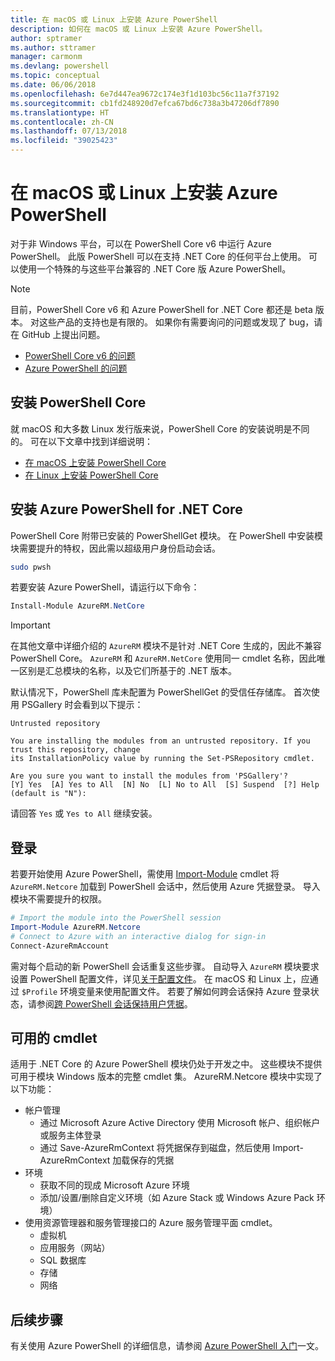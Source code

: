 ```yaml
---
title: 在 macOS 或 Linux 上安装 Azure PowerShell
description: 如何在 macOS 或 Linux 上安装 Azure PowerShell。
author: sptramer
ms.author: sttramer
manager: carmonm
ms.devlang: powershell
ms.topic: conceptual
ms.date: 06/06/2018
ms.openlocfilehash: 6e7d447ea9672c174e3f1d103bc56c11a7f37192
ms.sourcegitcommit: cb1fd248920d7efca67bd6c738a3b47206df7890
ms.translationtype: HT
ms.contentlocale: zh-CN
ms.lasthandoff: 07/13/2018
ms.locfileid: "39025423"
---
```

# <a name="install-azure-powershell-on-macos-or-linux"></a>在 macOS 或 Linux 上安装 Azure PowerShell

对于非 Windows 平台，可以在 PowerShell Core v6 中运行 Azure PowerShell。 此版 PowerShell 可以在支持 .NET Core 的任何平台上使用。 可以使用一个特殊的与这些平台兼容的 .NET Core 版 Azure PowerShell。

> [!NOTE]
> 目前，PowerShell Core v6 和 Azure PowerShell for .NET Core 都还是 beta 版本。
> 对这些产品的支持也是有限的。 如果你有需要询问的问题或发现了 bug，请在 GitHub 上提出问题。
>
> * [PowerShell Core v6 的问题](https://github.com/PowerShell/PowerShell/issues)
> * [Azure PowerShell 的问题](https://github.com/azure/azure-docs-powershell/issues)

## <a name="install-powershell-core"></a>安装 PowerShell Core

就 macOS 和大多数 Linux 发行版来说，PowerShell Core 的安装说明是不同的。
可在以下文章中找到详细说明：

* [在 macOS 上安装 PowerShell Core](/powershell/scripting/setup/installing-powershell-core-on-macos)
* [在 Linux 上安装 PowerShell Core](/powershell/scripting/setup/installing-powershell-core-on-linux)

## <a name="install-azure-powershell-for-net-core"></a>安装 Azure PowerShell for .NET Core

PowerShell Core 附带已安装的 PowerShellGet 模块。 在 PowerShell 中安装模块需要提升的特权，因此需以超级用户身份启动会话。

```bash
sudo pwsh
```

若要安装 Azure PowerShell，请运行以下命令：

```powershell
Install-Module AzureRM.NetCore
```

> [!IMPORTANT]
> 在其他文章中详细介绍的 `AzureRM` 模块不是针对 .NET Core 生成的，因此不兼容 PowerShell Core。 `AzureRM` 和 `AzureRM.NetCore` 使用同一 cmdlet 名称，因此唯一区别是汇总模块的名称，以及它们所基于的 .NET 版本。

默认情况下，PowerShell 库未配置为 PowerShellGet 的受信任存储库。 首次使用 PSGallery 时会看到以下提示：

```output
Untrusted repository

You are installing the modules from an untrusted repository. If you trust this repository, change
its InstallationPolicy value by running the Set-PSRepository cmdlet.

Are you sure you want to install the modules from 'PSGallery'?
[Y] Yes  [A] Yes to All  [N] No  [L] No to All  [S] Suspend  [?] Help (default is "N"):
```

请回答 `Yes` 或 `Yes to All` 继续安装。

## <a name="sign-in"></a>登录

若要开始使用 Azure PowerShell，需使用 [Import-Module](/powershell/module/Microsoft.PowerShell.Core/Import-Module) cmdlet 将 `AzureRM.Netcore` 加载到 PowerShell 会话中，然后使用 Azure 凭据登录。 导入模块不需要提升的权限。

```powershell
# Import the module into the PowerShell session
Import-Module AzureRM.Netcore
# Connect to Azure with an interactive dialog for sign-in
Connect-AzureRmAccount
```

需对每个启动的新 PowerShell 会话重复这些步骤。 自动导入 `AzureRM` 模块要求设置 PowerShell 配置文件，详见[关于配置文件](/powershell/module/microsoft.powershell.core/about/about_profiles)。
在 macOS 和 Linux 上，应通过 `$Profile` 环境变量来使用配置文件。 若要了解如何跨会话保持 Azure 登录状态，请参阅[跨 PowerShell 会话保持用户凭据](context-persistence.md)。

## <a name="available-cmdlets"></a>可用的 cmdlet

适用于 .NET Core 的 Azure PowerShell 模块仍处于开发之中。 这些模块不提供可用于模块 Windows 版本的完整 cmdlet 集。 AzureRM.Netcore 模块中实现了以下功能：

* 帐户管理
  * 通过 Microsoft Azure Active Directory 使用 Microsoft 帐户、组织帐户或服务主体登录
  * 通过 Save-AzureRmContext 将凭据保存到磁盘，然后使用 Import-AzureRmContext 加载保存的凭据
* 环境
  * 获取不同的现成 Microsoft Azure 环境
  * 添加/设置/删除自定义环境（如 Azure Stack 或 Windows Azure Pack 环境）
* 使用资源管理器和服务管理接口的 Azure 服务管理平面 cmdlet。
  * 虚拟机
  * 应用服务（网站）
  * SQL 数据库
  * 存储
  * 网络

## <a name="next-steps"></a>后续步骤

有关使用 Azure PowerShell 的详细信息，请参阅 [Azure PowerShell 入门](get-started-azureps.md)一文。
